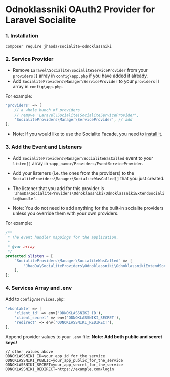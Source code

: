 # Odnoklassniki OAuth2 Provider for Laravel Socialite

### 1. Installation

`composer require jhaoda/socialite-odnoklassniki`

### 2. Service Provider

* Remove `Laravel\Socialite\SocialiteServiceProvider` from your `providers[]` array in `config\app.php` if you have added it already.
* Add `SocialiteProviders\Manager\ServiceProvider` to your `providers[]` array in `config\app.php`.

For example:
```php
'providers' => [
    // a whole bunch of providers
    // remove 'Laravel\Socialite\SocialiteServiceProvider',
    'SocialiteProviders\Manager\ServiceProvider', // add
];
```
* Note: If you would like to use the Socialite Facade, you need to [install it](http://laravel.com/docs/5.0/authentication#social-authentication).

### 3. Add the Event and Listeners

* Add `SocialiteProviders\Manager\SocialiteWasCalled` event to your `listen[]` array in `<app_name>/Providers/EventServiceProvider`.

* Add your listeners (i.e. the ones from the providers) to the `SocialiteProviders\Manager\SocialiteWasCalled[]` that you just created.

* The listener that you add for this provider is `'JhaoDa\SocialiteProviders\Odnoklassniki\OdnoklassnikiExtendSocialite@handle'`.

* Note: You do not need to add anything for the built-in socialite providers unless you override them with your own providers.

For example:
```php
/**
 * The event handler mappings for the application.
 *
 * @var array
 */
protected $listen = [
    `SocialiteProviders\Manager\SocialiteWasCalled` => [
        'JhaoDa\SocialiteProviders\Odnoklassniki\OdnoklassnikiExtendSocialite@handle@handle'
    ],
];
```

### 4. Services Array and .env

Add to `config/services.php`:
```php
'vkontakte' => [
    'client_id' => env('ODNOKLASSNIKI_ID'),
    'client_secret' => env('ODNOKLASSNIKI_SECRET'),
    'redirect' => env('ODNOKLASSNIKI_REDIRECT'),  
],
```

Append provider values to your `.env` file:
**Note: Add both public and secret keys!**
```
// other values above
ODNOKLASSNIKI_ID=your_app_id_for_the_service
ODNOKLASSNIKI_PUBLIC=your_app_public_for_the_service
ODNOKLASSNIKI_SECRET=your_app_secret_for_the_service
ODNOKLASSNIKI_REDIRECT=https://example.com/login
```

